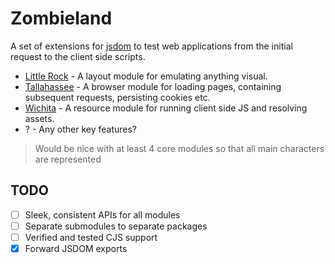 # Zombieland

A set of extensions for [jsdom](https://github.com/jsdom/jsdom) to test web applications from the initial request to the client side scripts.

- [Little Rock](https://github.com/BonnierNews/zombieland/blob/main/packages/little-rock/README.md) - A layout module for emulating anything visual.
- [Tallahassee](https://github.com/BonnierNews/zombieland/blob/main/packages/tallahassee/README.md) - A browser module for loading pages, containing subsequent requests, persisting cookies etc.
- [Wichita](https://github.com/BonnierNews/zombieland/blob/main/packages/wichita/README.md) - A resource module for running client side JS and resolving assets.
- ? - Any other key features?

> Would be nice with at least 4 core modules so that all main characters are represented


## TODO

- [ ] Sleek, consistent APIs for all modules
- [ ] Separate submodules to separate packages
- [ ] Verified and tested CJS support
- [x] Forward JSDOM exports
